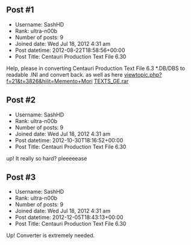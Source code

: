 ## Post #1
- Username: SashHD
- Rank: ultra-n00b
- Number of posts: 9
- Joined date: Wed Jul 18, 2012 4:31 am
- Post datetime: 2012-08-22T18:58:56+00:00
- Post Title: Centauri Production Text File 6.30

Help, please in converting Centauri Production Text File 6.3 *.DB/DBS to readable .INI and convert back.
as well as here [viewtopic.php?f=21&t=3826&hilit=Memento+Mori](http://forum.xentax.com/viewtopic.php?f=21&t=3826&hilit=Memento+Mori)
[TEXTS_GE.rar](https://xentaxbackup.github.io/file/5704_TEXTS_GE.rar)
## Post #2
- Username: SashHD
- Rank: ultra-n00b
- Number of posts: 9
- Joined date: Wed Jul 18, 2012 4:31 am
- Post datetime: 2012-10-30T18:16:52+00:00
- Post Title: Centauri Production Text File 6.30

up!
It really so hard?
pleeeeease
## Post #3
- Username: SashHD
- Rank: ultra-n00b
- Number of posts: 9
- Joined date: Wed Jul 18, 2012 4:31 am
- Post datetime: 2012-12-05T18:43:13+00:00
- Post Title: Centauri Production Text File 6.30

Up!
Converter is extremely needed.
